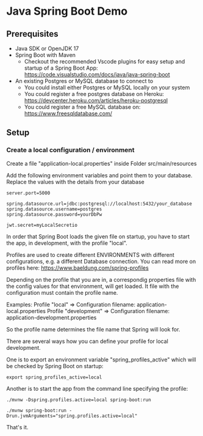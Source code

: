 # Java Spring Boot Demo

## Prerequisites

- Java SDK or OpenJDK 17
- Spring Boot with Maven
  - Checkout the recommended Vscode plugins for easy setup and startup of a Spring Boot App: https://code.visualstudio.com/docs/java/java-spring-boot
- An existing Postgres or MySQL database to connect to
  - You could install either Postgres or MySQL locally on your system
  - You could register a free postgres database on Heroku: https://devcenter.heroku.com/articles/heroku-postgresql
  - You could register a free MySQL database on: https://www.freesqldatabase.com/

## Setup

### Create a local configuration / environment

Create a file "application-local.properties" inside Folder src/main/resources

Add the following environment variables and point them to your database.
Replace the values with the details from your database

```
server.port=5000

spring.datasource.url=jdbc:postgresql://localhost:5432/your_database
spring.datasource.username=postgres
spring.datasource.password=yourDbPw

jwt.secret=myLocalSecretio

```

In order that Spring Boot loads the given file on startup, you 
have to start the app, in development, with the profile "local".

Profiles are used to create different ENVIRONMENTS with different configurations, e.g. a different Database connection. You can read more on profiles here: https://www.baeldung.com/spring-profiles 

Depending on the profile that you are in, a correspondig properties file with the config values for that environment, will get loaded. It file with the configuration must contain the profile name.

Examples:
Profile "local" => Configuration filename: application-local.properties
Profile "development" => Configuration filename: application-development.properties

So the profile name determines the file name that Spring will look for.

There are several ways how you can define your profile for local development.

One is to export an environment variable "spring_profiles_active" which will be checked by Spring Boot on startup:

`export spring_profiles_active=local`

Another is to start the app from the command line specifying the profile:

`./mvnw -Dspring.profiles.active=local spring-boot:run `

`./mvnw spring-boot:run -Drun.jvmArguments="spring.profiles.active=local"`


That's it.

